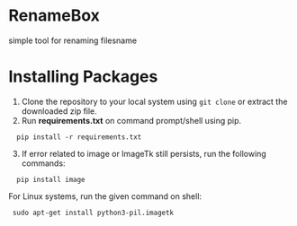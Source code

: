 # RenameBox
simple tool for renaming filesname

# Installing Packages
1. Clone the repository to your local system using ```git clone``` or extract the downloaded zip file.
2. Run **requirements.txt** on command prompt/shell using pip.

```  pip install -r requirements.txt```

3. If error related to image or ImageTk still persists, run the following commands:

```  pip install image```

For Linux systems, run the given command on shell:

``` sudo apt-get install python3-pil.imagetk```

